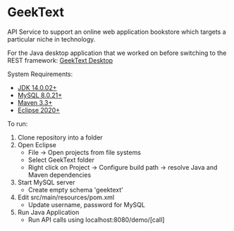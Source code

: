 # GeekText 
API Service to support an online web application bookstore which targets a particular niche in technology.

For the Java desktop application that we worked on before switching to the REST framework: [GeekText Desktop](https://github.com/raahul14/GeekTextDesktop)

System Requirements:
* [JDK 14.0.02+](https://www.oracle.com/in/java/technologies/javase-downloads.html)
* [MySQL 8.0.21+](https://dev.mysql.com/downloads/installer/)
* [Maven 3.3+](https://maven.apache.org/download.cgi)
* [Eclipse 2020+](https://www.eclipse.org/downloads/)

To run:
1. Clone repository into a folder
2.  Open Eclipse
    * File -> Open projects from file systems
    * Select GeekText folder
    * Right click on Project -> Configure build path -> resolve Java and Maven dependencies
4. Start MySQL server
    * Create empty schema 'geektext'
5. Edit src/main/resources/pom.xml
    * Update username, password for MySQL
6. Run Java Application
    * Run API calls using localhost:8080/demo/[call]

